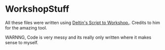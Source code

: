 # WorkshopStuff


All these files were written using [Deltin's Script to Workshop.](https://github.com/ItsDeltin/Overwatch-Script-To-Workshop). Credits to him for the amazing tool.

WARNNG, Code is very messy and its really only written where it makes sense to myself.
